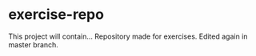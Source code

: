 # exercise-repo
This project will contain...
Repository made for exercises.
Edited again in master branch.
